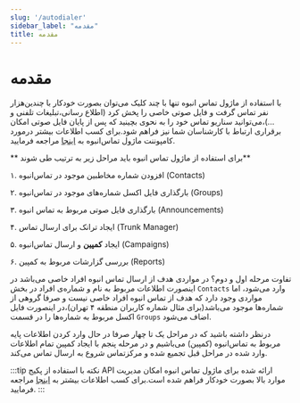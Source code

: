 ```yaml
---
slug: '/autodialer'
sidebar_label: "مقدمه"
title: مقدمه
---
```



# مقدمه

با استفاده از ماژول تماس انبوه تنها با چند کلیک می‌توان بصورت خودکار با چندین‌هزار نفر تماس گرفت و فایل صوتی خاصی را پخش کرد
(اطلاع رسانی،تبلیغات تلفنی و ...)،می‌توانید سناریو تماس خود را به نحوی بچینید که پس از پایان فایل صوتی امکان برقراری ارتباط
با کارشناسان شما نیز فراهم شود.برای کسب اطلاعات بیشتر درمورد کامپوننت ماژول تماس‌انبوه به [اینجا](/pbx/pbx-menu/dialplan/components/autodialer_route) مراجعه فرمایید.

** برای استفاده از ماژول تماس انبوه باید مراحل زیر به ترتیب طی شوند**

۱. افزودن شماره مخاطبین موجود در تماس‌انبوه (Contacts)

۲. بارگذاری فایل اکسل شماره‌های موجود در تماس‌انبوه (Groups)

۳. بارگذاری فایل صوتی مربوط به تماس انبوه (Announcements)

۴. ایجاد ترانک برای ارسال تماس (Trunk Manager)

۵. ایجاد **کمپین** و ارسال تماس‌انبوه (Campaigns)

۶. بررسی گزارشات مربوط به کمپین (Reports)


تفاوت مرحله اول و دوم؟ در مواردی هدف از ارسال تماس انبوه افراد خاصی می‌باشد در اینصورت اطلاعات مربوط به نام و شماره‌ی افراد در بخش `Contacts`
وارد می‌شود، اما مواردی وجود دارد که هدف از تماس انبوه افراد خاصی نیست و صرفا گروهی از شماره‌ها موجود می‌باشد(برای مثال شماره کاربران منطقه ۴ تهران)،در اینصورت فایل اکسل
مربوط به شماره‌ها را در قسمت `Groups` اضاف می‌شود.

درنظر داشته باشید که در مراحل یک تا چهار صرفا در حال وارد کردن اطلاعات پایه مربوط به تماس‌انبوه (کمپین) می‌باشیم و در مرحله پنجم با ایجاد کمپین تمام
اطلاعات وارد شده در مراحل قبل تجمیع شده و مرکزتماس شروع به ارسال تماس می‌کند.

:::tip نکته
با استفاده از پکیج API ارائه شده برای ماژول تماس انبوه امکان مدیریت موارد بالا بصورت خودکار فراهم‌ شده است.برای کسب اطلاعات بیشتر به [اینجا](../fa/developers/Autodialer_API/introautodialer) مراجعه فرمایید.
:::

